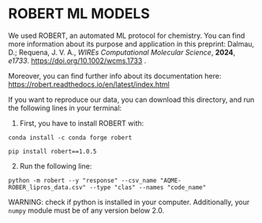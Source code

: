# **ROBERT ML MODELS**

We used ROBERT, an automated ML protocol for chemistry. You can find more information about its purpose and application in this preprint: Dalmau, D.; Requena, J. V. A., *WIREs Computational Molecular Science*, **2024**, *e1733*. https://doi.org/10.1002/wcms.1733 .

Moreover, you can find further info about its documentation here: https://robert.readthedocs.io/en/latest/index.html


If you want to reproduce our data, you can download this directory, and run the following lines in your terminal:

1. First, you have to install ROBERT with:

```conda install -c conda forge robert```

```pip install robert==1.0.5```

2. Run the following line:

 ```python -m robert --y "response" --csv_name "AQME-ROBER_lipros_data.csv" --type "clas" --names "code_name"```

 WARNING: check if python is installed in your computer. Additionally, your `numpy` module must be of any version below 2.0.
